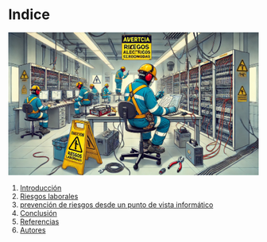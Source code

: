# Indice

![Riesgos laborales en la informática](img/riesgosLaborales.jpg)


1. [Introducción]()
2. [Riesgos laborales](riesgosLaborales.md)
3. [prevención de riesgos desde un punto de vista informático]()
4. [Conclusión]()
5. [Referencias]()
6. [Autores]()

